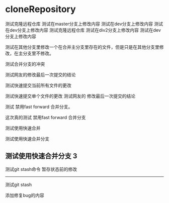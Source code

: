 # cloneRepository
测试克隆远程仓库 
测试在master分支上修改内容 
测试在dev分支上修改内容 
测试在dev分支上修改内容 
测试克隆远程仓库
测试在div2分支上修改内容
测试在dev分支上修改内容

测试在其他分支里修改一个在合并主分支里存在的文件，但是只是在其他分支里修改，在主分支里不修改。

测试合并分支的冲突
 
测试网友的修改最后一次提交的结论

测试快速提交当前所有文件的更改

测试快速提交单个文件的更改 
测试网友的   修改最后一次提交的结论

 

测试 禁用fast forward 合并分支。

这次真的测试 禁用fast forward 合并分支

测试使用快速合并 

测试使用快速合并分支

测试使用快速合并分支    3 
--------------------------------------
测试git stash命令
暂存状态前的修改



--------------------------------------
测试git stash

添加修复bug的内容


